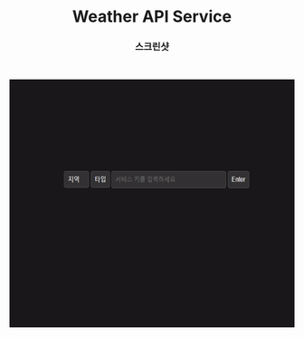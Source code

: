 <h1 align="center">Weather API Service</h1>

<h3 align="center">스크린샷</h3>
</br>
<p align="center"> 
<img src="./screenshot_gif.gif" width="600" height="438" />
</p>
